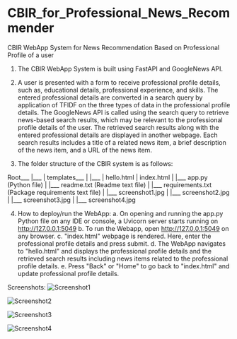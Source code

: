 # CBIR_for_Professional_News_Recommender
CBIR WebApp System for News Recommendation Based on Professional Profile of a user

1. The CBIR WebApp System is built using FastAPI and GoogleNews API. 

2. A user is presented with a form to receive professional profile details, such as, educational details, professional experience, and skills. The entered professional details are converted in a search query by application of TFIDF on the three types of data in the professional profile details. The GoogleNews API is called using the search query to retrieve news-based search results, which may be relevant to the professional profile details of the user. The retrieved search results along with the entered professional details are displayed in another webpage. Each search results includes a title of a related news item, a brief description of the news item, and a URL of the news item.

3. The folder structure of the CBIR system is as follows:

Root___
	|___
	|    templates___
	|		     |___
	|			    hello.html
	|			    index.html
      |
      |___ app.py (Python file)
	|
	|___ readme.txt (Readme text file) 
	|
	|___ requirements.txt (Package requirements text file) 
	|
	|___ screenshot1.jpg
	|
	|___ screenshot2.jpg
	|
	|___ screenshot3.jpg
	|
	|___ screenshot4.jpg	

4. How to deploy/run the WebApp:
	a. On opening and running the app.py Python file on any IDE or console, a Uvicorn server starts running on http://127.0.0.1:5049
	b. To run the Webapp, open http://127.0.0.1:5049 on any browser.
	c. "index.html" webpage is rendered. Here, enter the professional profile details and press submit.
	d. The WebApp navigates to "hello.html" and displays the professional profile details and the retrieved search results including news items related to the professional profile details.
	e. Press "Back" or "Home" to go back to "index.html" and update professional profile details.

  
Screenshots:
![Screenshot1](https://user-images.githubusercontent.com/89964333/201000392-7c30ab37-30ab-47ff-b477-4685d7df1cc4.jpg)
 
![Screenshot2](https://user-images.githubusercontent.com/89964333/201000442-ec76a680-6beb-42e8-913a-2ce303607324.jpg)

![Screenshot3](https://user-images.githubusercontent.com/89964333/201000468-1a3ab061-d991-4770-8695-26be0c9e92ec.jpg)

![Screenshot4](https://user-images.githubusercontent.com/89964333/201000490-67d1005a-cc21-4bcf-a0a4-80c2bca2724e.jpg)
